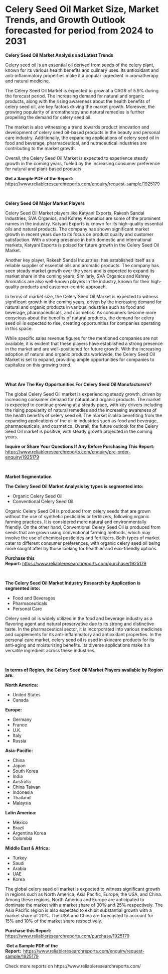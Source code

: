 <p><h1>Celery Seed Oil Market Size, Market Trends, and Growth Outlook forecasted for period from 2024 to 2031</h1></p><p><strong>Celery Seed Oil Market Analysis and Latest Trends</strong></p>
<p><p>Celery seed oil is an essential oil derived from seeds of the celery plant, known for its various health benefits and culinary uses. Its antioxidant and anti-inflammatory properties make it a popular ingredient in aromatherapy and natural medicine.</p><p>The Celery Seed Oil Market is expected to grow at a CAGR of 5.9% during the forecast period. The increasing demand for natural and organic products, along with the rising awareness about the health benefits of celery seed oil, are key factors driving the market growth. Moreover, the growing popularity of aromatherapy and natural remedies is further propelling the demand for celery seed oil.</p><p>The market is also witnessing a trend towards product innovation and development of celery seed oil-based products in the beauty and personal care industry. Additionally, the expanding applications of celery seed oil in food and beverage, pharmaceutical, and nutraceutical industries are contributing to the market growth.</p><p>Overall, the Celery Seed Oil Market is expected to experience steady growth in the coming years, fueled by the increasing consumer preference for natural and plant-based products.</p></p>
<p><strong>Get a Sample PDF of the Report:&nbsp;</strong> <a href="https://www.reliableresearchreports.com/enquiry/request-sample/1925179">https://www.reliableresearchreports.com/enquiry/request-sample/1925179</a></p>
<p>&nbsp;</p>
<p><strong>Celery Seed Oil Major Market Players</strong></p>
<p><p>Celery Seed Oil Market players like Katyani Exports, Rakesh Sandal Industries, SVA Organics, and Kshrey Aromatics are some of the prominent names in the industry. Katyani Exports is known for its high-quality essential oils and natural products. The company has shown significant market growth in recent years due to its focus on product quality and customer satisfaction. With a strong presence in both domestic and international markets, Katyani Exports is poised for future growth in the Celery Seed Oil Market.</p><p>Another key player, Rakesh Sandal Industries, has established itself as a reliable supplier of essential oils and aromatic products. The company has seen steady market growth over the years and is expected to expand its market share in the coming years. Similarly, SVA Organics and Kshrey Aromatics are also well-known players in the industry, known for their high-quality products and customer-centric approach.</p><p>In terms of market size, the Celery Seed Oil Market is expected to witness significant growth in the coming years, driven by the increasing demand for natural and organic products in various industries such as food and beverage, pharmaceuticals, and cosmetics. As consumers become more conscious about the benefits of natural products, the demand for celery seed oil is expected to rise, creating opportunities for companies operating in this space.</p><p>While specific sales revenue figures for the mentioned companies are not available, it is evident that these players have established a strong presence in the market and are well-positioned for future growth. With the increasing adoption of natural and organic products worldwide, the Celery Seed Oil Market is set to expand, providing ample opportunities for companies to capitalize on this growing trend.</p></p>
<p>&nbsp;</p>
<p><strong>What Are The Key Opportunities For Celery Seed Oil Manufacturers?</strong></p>
<p><p>The global Celery Seed Oil market is experiencing steady growth, driven by increasing consumer demand for natural and organic products. The market is expected to continue growing at a steady pace, with key drivers including the rising popularity of natural remedies and the increasing awareness of the health benefits of celery seed oil. The market is also benefiting from the expanding applications of the oil in industries such as food and beverage, pharmaceuticals, and cosmetics. Overall, the future outlook for the Celery Seed Oil market is positive, with steady growth projected in the coming years.</p></p>
<p><strong>Inquire or Share Your Questions If Any Before Purchasing This Report:</strong> <a href="https://www.reliableresearchreports.com/enquiry/pre-order-enquiry/1925179">https://www.reliableresearchreports.com/enquiry/pre-order-enquiry/1925179</a></p>
<p>&nbsp;</p>
<p><strong>Market Segmentation</strong></p>
<p><strong>The Celery Seed Oil Market Analysis by types is segmented into:</strong></p>
<p><ul><li>Organic Celery Seed Oil</li><li>Conventional Celery Seed Oil</li></ul></p>
<p><p>Organic Celery Seed Oil is produced from celery seeds that are grown without the use of synthetic pesticides or fertilizers, following organic farming practices. It is considered more natural and environmentally friendly. On the other hand, Conventional Celery Seed Oil is produced from seeds that are grown using conventional farming methods, which may involve the use of chemical pesticides and fertilizers. Both types of market cater to different consumer preferences, with organic celery seed oil being more sought after by those looking for healthier and eco-friendly options.</p></p>
<p><strong>Purchase this Report:&nbsp;</strong><a href="https://www.reliableresearchreports.com/purchase/1925179">https://www.reliableresearchreports.com/purchase/1925179</a></p>
<p>&nbsp;</p>
<p><strong>The Celery Seed Oil Market Industry Research by Application is segmented into:</strong></p>
<p><ul><li>Food and Beverages</li><li>Pharmaceuticals</li><li>Personal Care</li></ul></p>
<p><p>Celery seed oil is widely utilized in the food and beverage industry as a flavoring agent and natural preservative due to its strong and distinctive taste. In the pharmaceutical sector, it is incorporated into various medicines and supplements for its anti-inflammatory and antioxidant properties. In the personal care market, celery seed oil is used in skincare products for its anti-aging and moisturizing benefits. Its diverse applications make it a versatile ingredient across these industries.</p></p>
<p>&nbsp;</p>
<p><strong>In terms of Region, the Celery Seed Oil Market Players available by Region are:</strong></p>
<p>
    <p> <strong> North America: </strong>
        <ul>
            <li>United States</li>
            <li>Canada</li>
        </ul>
        </p> 
    <p> <strong> Europe: </strong>
        <ul>
            <li>Germany</li>
            <li>France</li>
            <li>U.K.</li>
            <li>Italy</li>
            <li>Russia</li>
        </ul>
        </p> 
    <p> <strong> Asia-Pacific: </strong>
        <ul>
            <li>China</li>
            <li>Japan</li>
            <li>South Korea</li>
            <li>India</li>
            <li>Australia</li>
            <li>China Taiwan</li>
            <li>Indonesia</li>
            <li>Thailand</li>
            <li>Malaysia</li>
        </ul>
        </p> 
    <p> <strong> Latin America: </strong>
        <ul>
            <li>Mexico</li>
            <li>Brazil</li>
            <li>Argentina Korea</li>
            <li>Colombia</li>
        </ul>
        </p> 
    <p> <strong> Middle East & Africa: </strong>
        <ul>
            <li>Turkey</li>
            <li>Saudi</li>
            <li>Arabia</li>
            <li>UAE</li>
            <li>Korea</li>
        </ul>
    </p>
    </p>
<p><p>The global celery seed oil market is expected to witness significant growth in regions such as North America, Asia Pacific, Europe, the USA, and China. Among these regions, North America and Europe are anticipated to dominate the market with a market share of 30% and 25% respectively. The Asia Pacific region is also expected to exhibit substantial growth with a market share of 20%. The USA and China are forecasted to account for 15% and 10% of the market share respectively.</p></p>
<p><strong>Purchase this Report: </strong><a href="https://www.reliableresearchreports.com/purchase/1925179">https://www.reliableresearchreports.com/purchase/1925179</a></p>
<p>&nbsp;<strong>Get a Sample PDF of the Report:&nbsp;&nbsp;</strong><a href="https://www.reliableresearchreports.com/enquiry/request-sample/1925179">https://www.reliableresearchreports.com/enquiry/request-sample/1925179</a></p>
<p><strong></strong></p>
<p>Check more reports on https://www.reliableresearchreports.com/</p>